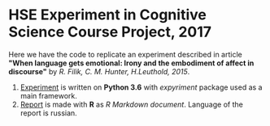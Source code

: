 # HSE Experiment in Cognitive Science Course Project, 2017

Here we have the code to replicate an experiment described in article **"When language gets emotional: Irony 
and the embodiment of affect in discourse"** by *R. Filik, C. M. Hunter, H.Leuthold, 2015*.

1. [Experiment](https://github.com/BasilMinkov/Behavioural-Experiment/blob/master/run_experiment.py) is written on 
**Python 3.6** with *expyriment* package used as a main framework.
2. [Report](https://github.com/BasilMinkov/Behavioural-Experiment/tree/master/static/report) is made with **R** as 
*R Markdown document*. Language of the report is russian. 
